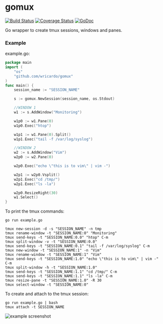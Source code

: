 gomux
=====
[![Build Status](https://travis-ci.org/wricardo/gomux.svg?branch=master)](https://travis-ci.org/wricardo/gomux) [![Coverage Status](https://coveralls.io/repos/wricardo/gomux/badge.svg?branch=master&service=github)](https://coveralls.io/github/wricardo/gomux?branch=master) [![GoDoc](https://godoc.org/github.com/wricardo/gomux?status.png)](https://godoc.org/github.com/wricardo/gomux)


Go wrapper to create tmux sessions, windows and panes.

### Example
example.go:
```go
package main
import (
	"os"
	"github.com/wricardo/gomux"
)
func main() {
	session_name := "SESSION_NAME"

	s := gomux.NewSession(session_name, os.Stdout)

	//WINDOW 1
	w1 := s.AddWindow("Monitoring")

	w1p0 := w1.Pane(0)
	w1p0.Exec("htop")

	w1p1 := w1.Pane(0).Split()
	w1p1.Exec("tail -f /var/log/syslog")

	//WINDOW 2
	w2 := s.AddWindow("Vim")
	w2p0 := w2.Pane(0)

	w2p0.Exec("echo \"this is to vim\" | vim -")

	w2p1 := w2p0.Vsplit()
	w2p1.Exec("cd /tmp/")
	w2p1.Exec("ls -la")

	w2p0.ResizeRight(30)
	w1.Select()
}
```
To print the tmux commands:
```
go run example.go 
```
```
tmux new-session -d -s "SESSION_NAME" -n tmp
tmux rename-window -t "SESSION_NAME:0" "Monitoring"
tmux send-keys -t "SESSION_NAME:0.0" "htop" C-m
tmux split-window -v -t "SESSION_NAME:0.0"
tmux send-keys -t "SESSION_NAME:0.1" "tail -f /var/log/syslog" C-m
tmux new-window -t "SESSION_NAME:1" -n "Vim"
tmux rename-window -t "SESSION_NAME:1" "Vim"
tmux send-keys -t "SESSION_NAME:1.0" "echo \"this is to vim\" | vim -" C-m
tmux split-window -h -t "SESSION_NAME:1.0"
tmux send-keys -t "SESSION_NAME:1.1" "cd /tmp/" C-m
tmux send-keys -t "SESSION_NAME:1.1" "ls -la" C-m
tmux resize-pane -t "SESSION_NAME:1.0" -R 30
tmux select-window -t "SESSION_NAME:0"
```

To create and attach to the tmux session:
```
go run example.go | bash
tmux attach -t SESSION_NAME
```
![example screenshot](https://raw.githubusercontent.com/wricardo/gomux/master/examples/screenshot_example.png)
